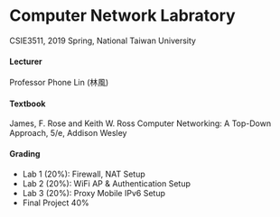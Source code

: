 # Computer Network Labratory

CSIE3511, 2019 Spring, National Taiwan University

#### Lecturer

Professor Phone Lin (林風)

#### Textbook

James, F. Rose and Keith W. Ross Computer Networking: A Top-Down Approach, 5/e, Addison Wesley 

#### Grading

- Lab 1 (20%): Firewall, NAT Setup
- Lab 2 (20%): WiFi AP & Authentication Setup
- Lab 3 (20%): Proxy Mobile IPv6 Setup
- Final Project 40%

